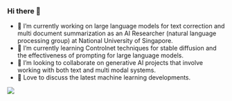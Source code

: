 ### Hi there 👋




- 🔭 I’m currently working on large language models for text correction and multi document summarization as an AI Researcher (natural language processing group) at National University of Singapore.
- 🌱 I’m currently learning Controlnet techniques for stable diffusion and the effectiveness of prompting for large language models.
- 👯 I’m looking to collaborate on generative AI projects that involve working with both text and multi modal systems.
- 💬 Love to discuss the latest machine learning developments.


[![](https://img.shields.io/badge/linkedin-%230077B5.svg?style=for-the-badge&logo=linkedin)](https://www.linkedin.com/in/srinivasan-nandakumar-978b76114) 



<!-- <img src="https://github-readme-stats.vercel.app/api?username=srini-98&show_icons=true"/> -->



